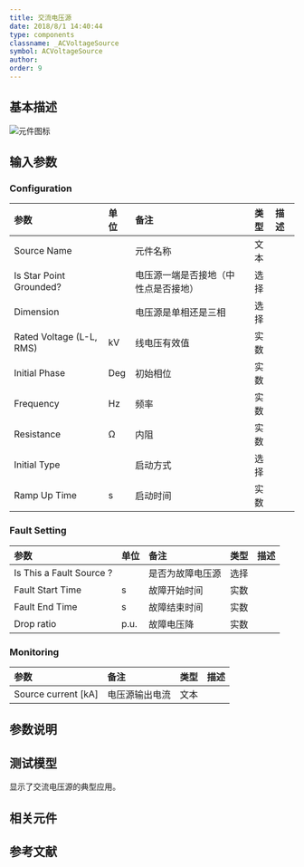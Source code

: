 ```yaml
---
title: 交流电压源
date: 2018/8/1 14:40:44
type: components
classname: _ACVoltageSource
symbol: ACVoltageSource
author: 
order: 9
---
```

## <span id="comp_desc">基本描述</span>
![元件图标]()

## <span id="comp_params">输入参数</span>
### <span id="comp_params_group_Configuration">Configuration</span>
| 参数 | 单位 | 备注 | 类型 | 描述 |
| :--- | :--- | :--- | :--: | :--- |
| <span id="comp_params_param_Name">Source Name</span> |  | 元件名称 | 文本 |  |
| <span id="comp_params_param_Grnd">Is Star Point Grounded?</span> |  | 电压源一端是否接地（中性点是否接地） | 选择 |  |
| <span id="comp_params_param_Dim">Dimension</span> |  | 电压源是单相还是三相 | 选择 |  |
| <span id="comp_params_param_Vm">Rated Voltage (L-L, RMS)</span> | kV | 线电压有效值 | 实数 |  |
| <span id="comp_params_param_Ph">Initial Phase</span> | Deg | 初始相位 | 实数 |  |
| <span id="comp_params_param_f">Frequency</span> | Hz | 频率 | 实数 |  |
| <span id="comp_params_param_R">Resistance</span> | Ω | 内阻 | 实数 |  |
| <span id="comp_params_param_Init">Initial Type</span> |  | 启动方式 | 选择 |  |
| <span id="comp_params_param_Tc">Ramp Up Time</span> | s | 启动时间 | 实数 |  |

[Source Name]: #comp_params_param_Name "Source Name"
[Is Star Point Grounded?]: #comp_params_param_Grnd "Is Star Point Grounded?"
[Dimension]: #comp_params_param_Dim "Dimension"
[Rated Voltage (L-L, RMS)]: #comp_params_param_Vm "Rated Voltage (L-L, RMS)"
[Initial Phase]: #comp_params_param_Ph "Initial Phase"
[Frequency]: #comp_params_param_f "Frequency"
[Resistance]: #comp_params_param_R "Resistance"
[Initial Type]: #comp_params_param_Init "Initial Type"
[Ramp Up Time]: #comp_params_param_Tc "Ramp Up Time"

### <span id="comp_params_group_Fault">Fault Setting</span>
| 参数 | 单位 | 备注 | 类型 | 描述 |
| :--- | :--- | :--- | :--: | :--- |
| <span id="comp_params_param_Fault">Is This a Fault Source ?</span> |  | 是否为故障电压源 | 选择 |  |
| <span id="comp_params_param_Tfs">Fault Start Time</span> | s | 故障开始时间 | 实数 |  |
| <span id="comp_params_param_Tfe">Fault End Time</span> | s | 故障结束时间 | 实数 |  |
| <span id="comp_params_param_Dr">Drop ratio</span> | p.u. | 故障电压降 | 实数 |  |

[Is This a Fault Source ?]: #comp_params_param_Fault "Is This a Fault Source ?"
[Fault Start Time]: #comp_params_param_Tfs "Fault Start Time"
[Fault End Time]: #comp_params_param_Tfe "Fault End Time"
[Drop ratio]: #comp_params_param_Dr "Drop ratio"

### <span id="comp_params_group_Monitoring">Monitoring</span>
| 参数 | 备注 | 类型 | 描述 |
| :--- | :--- | :--: | :--- |
| <span id="comp_params_param_I">Source current \[kA\]</span> | 电压源输出电流 | 文本 |  |

[Source current \[kA\]]: #comp_params_param_I "Source current \[kA\]"


## <span id="comp_remarks">参数说明</span>


## <span id="comp_example">测试模型</span>
[<test name>](<test link>)显示了交流电压源的典型应用。

## <span id="comp_seealso">相关元件</span>

## <span id="comp_ref">参考文献</span>



